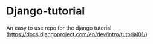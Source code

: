 Django-tutorial
===============

An easy to use repo for the django tutorial (https://docs.djangoproject.com/en/dev/intro/tutorial01/)
